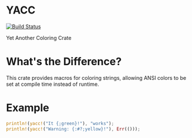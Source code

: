 # YACC

[![Build Status](https://travis-ci.com/spenserblack/yacc.svg?branch=master)](https://travis-ci.com/spenserblack/yacc)

Yet Another Coloring Crate

# What's the Difference?

This crate provides macros for coloring strings, allowing ANSI colors to be set at compile time instead of runtime.

# Example

```rust
println!(yacc!("It {;green}!"), "works");
println!(yacc!("Warning: {:#?;yellow}!"), Err(()));
```
